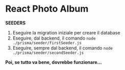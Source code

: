 # React Photo Album

**SEEDERS**

1. Eseguire la migration iniziale per creare il database
2. Eseguire, dal backend, il comando `node ./prisma/seeder/firstSeeder.js`
3. Eseguire, sempre dal backend, il comando `node ./prisma/seeder/secondSeeder.js`

**Poi, se tutto va bene, dovrebbe funzionare...**
